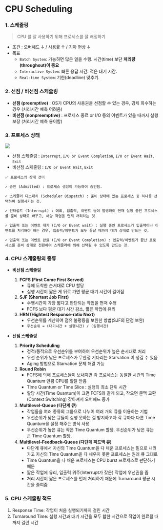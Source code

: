 # CPU Scheduling

### 1. 스케줄링

> CPU 를 잘 사용하기 위해 프로세스를 잘 배정하기

- 조건 : 오버헤드 ↓ / 사용률 ↑ / 기아 현상 ↓
- 목표
  - `Batch System`: 가능하면 많은 일을 수행. 시간(time) 보단 **처리량(throughout)이 중요**
  - `Interactive System`: 빠른 응답 시간. 적은 대기 시간.
  - `Real-time System`: 기한(deadline) 맞추기.

### 2. 선점 / 비선점 스케줄링

- **선점 (preemptive)** : OS가 CPU의 사용권을 선점할 수 있는 경우, 강제 회수하는 경우 (처리시간 예측 어려움)
- **비선점 (nonpreemptive)** : 프로세스 종료 or I/O 등의 이벤트가 있을 때까지 실행 보장 (처리시간 예측 용이함)

### 3. 프로세스 상태

<img src='https://user-images.githubusercontent.com/13609011/91695344-f2dfae80-eba8-11ea-9a9b-702192316170.jpeg'>

- 선점 스케줄링 : `Interrupt`, `I/O or Event Completion`, `I/O or Event Wait`, `Exit`
- 비선점 스케줄링 : `I/O or Event Wait`, `Exit`

```
✅ 프로세스의 상태 전이

✓ 승인 (Admitted) : 프로세스 생성이 가능하여 승인됨.

✓ 스케줄러 디스패치 (Scheduler Dispatch) : 준비 상태에 있는 프로세스 중 하나를 선택하여 실행시키는 것.

✓ 인터럽트 (Interrupt) : 예외, 입출력, 이벤트 등이 발생하여 현재 실행 중인 프로세스를 준비 상태로 바꾸고, 해당 작업을 먼저 처리하는 것.

✓ 입출력 또는 이벤트 대기 (I/O or Event wait) : 실행 중인 프로세스가 입출력이나 이벤트를 처리해야 하는 경우, 입출력/이벤트가 모두 끝날 때까지 대기 상태로 만드는 것.

✓ 입출력 또는 이벤트 완료 (I/O or Event Completion) : 입출력/이벤트가 끝난 프로세스를 준비 상태로 전환하여 스케줄러에 의해 선택될 수 있도록 만드는 것.
```

### 4. CPU 스케줄링의 종류

- **비선점 스케줄링**

  1. **FCFS (First Come First Served)**
     - 큐에 도착한 순서대로 CPU 할당
     - 실행 시간이 짧은 게 뒤로 가면 평균 대기 시간이 길어짐
  2. **SJF (Shortest Job First)**
     - 수행시간이 가장 짧다고 판단되는 작업을 먼저 수행
     - FCFS 보다 평균 대기 시간 감소, 짧은 작업에 유리
  3. **HRN (Hightest Response-ratio Next)**
     - 우선순위를 계산하여 점유 불평등을 보완한 방법(SJF의 단점 보완)
     - `우선순위 = (대기시간 + 실행시간) / (실행시간)`

- **선점 스케줄링**
  1. **Priority Scheduling**
     - 정적/동적으로 우선순위를 부여하여 우선순위가 높은 순서대로 처리
     - 우선 순위가 낮은 프로세스가 무한정 기다리는 Starvation 이 생길 수 있음
     - Aging 방법으로 Starvation 문제 해결 가능
  2. **Round Robin**
     - FCFS에 의해 프로세스들이 보내지면 각 프로세스는 동일한 시간의 Time Quantum 만큼 CPU를 할달 받음
     - Time Quantum or Time Slice : 실행의 최소 단위 시간
     - 할당 시간(Time Quantum)이 크면 FCFS와 같게 되고, 작으면 문맥 교환 (Context Switching) 잦아져서 오버헤드 증가
  3. **Multilevel-Queue (다단계 큐)**
     - 작업들을 여러 종류의 그룹으로 나누어 여러 개의 큐를 이용하는 기법
     - 우선순위가 낮은 큐들이 실행 못하는 걸 방지하고자 각 큐마다 다른 Time Quantum을 설정 해주는 방식 사용
     - 우선순위가 높은 큐는 작은 Time Quantum 할당. 우선순위가 낮은 큐는 큰 Time Quantum 할당.
  4. **Multilevel-Feedback-Queue (다단계 피드백 큐)**
     - 다단계 큐에서 자신의 Time Quantum을 다 채운 프로세스는 밑으로 내려가고 자신의 Time Quantum을 다 채우지 못한 프로세스는 원래 큐 그대로
     - Time Quantum을 다 채운 프로세스는 CPU burst 프로세스로 판단하기 때문
     - 짧은 작업에 유리, 입출력 위주(Interrupt가 잦은) 작업에 우선권을 줌
     - 처리 시간이 짧은 프로세스를 먼저 처리하기 때문에 Turnaround 평균 시간을 줄여줌

### 5. CPU 스케줄링 척도

1. Response Time: 작업이 처음 실행되기까지 걸린 시간
2. Turnaround Time: 실행 시간과 대기 시간을 모두 합한 시간으로 작업이 완료될 때 까지 걸린 시간
